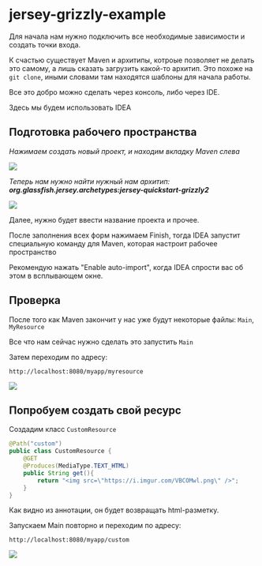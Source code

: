 # jersey-grizzly-example

Для начала нам нужно подключить все необходимые зависимости и создать точки входа.

К счастью существует Maven и архитипы, котроые позволяет не делать это самому, а лишь сказать загрузить 
какой-то архитип. Это похоже на `git clone`, иными словами там находятся шаблоны для начала работы.

Все это добро можно сделать через консоль, либо через IDE.

Здесь мы будем использовать IDEA

## Подготовка рабочего пространства

*Нажимаем создать новый проект, и находим вкладку Maven слева*

![](https://i.imgur.com/TwNHTO3.png)

*Теперь нам нужно найти нужный нам архитип: **org.glassfish.jersey.archetypes:jersey-quickstart-grizzly2***

![](https://i.imgur.com/tejBgPM.png)

Далее, нужно будет ввести название проекта и прочее.

После заполнения всех форм нажимаем Finish, тогда IDEA запустит специальную команду для Maven, которая настроит рабочее пространство

Рекомендую нажать "Enable auto-import", когда IDEA спрости вас об этом в всплывающем окне.

## Проверка

После того как Maven закончит у нас уже будут некоторые файлы: `Main`, `MyResource`

Все что нам сейчас нужно сделать это запустить `Main`

Затем переходим по адресу:
```
http://localhost:8080/myapp/myresource
```
![](https://i.imgur.com/QewxbXq.png)

## Попробуем создать свой ресурс

Создадим класс `CustomResource`
```java
@Path("custom")
public class CustomResource {
    @GET
    @Produces(MediaType.TEXT_HTML)
    public String get(){
        return "<img src=\"https://i.imgur.com/VBCOMwl.png\" />";
    }
}
```

Как видно из аннотации, он будет возвращать html-разметку.

Запускаем Main повторно и переходим по адресу:
```
http://localhost:8080/myapp/custom
```
![](https://i.imgur.com/PYnlxel.png)
